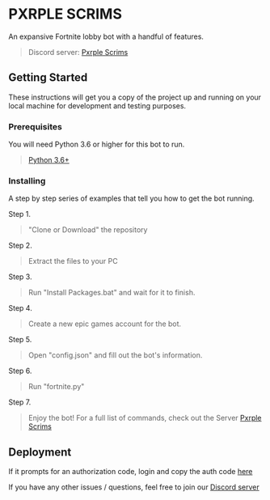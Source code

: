 # PXRPLE SCRIMS

An expansive Fortnite lobby bot with a handful of features.

> Discord server: <a href="https://discord.gg/4nFBSBV" target="_blank">Pxrple Scrims</a>

## Getting Started

These instructions will get you a copy of the project up and running on your local machine for development and testing purposes.

### Prerequisites

You will need Python 3.6 or higher for this bot to run.

> <a href="https://www.python.org/downloads/release/python-360/" target="_blank">Python 3.6+</a>


### Installing

A step by step series of examples that tell you how to get the bot running.

Step 1.

> "Clone or Download" the repository


Step 2.

> Extract the files to your PC


Step 3.

> Run "Install Packages.bat" and wait for it to finish.

Step 4.

> Create a new epic games account for the bot.

Step 5.

> Open "config.json" and fill out the bot's information. 

Step 6.

> Run "fortnite.py"


Step 7.

> Enjoy the bot! For a full list of commands, check out the Server <a href="https://discord.gg/4nFBSBV" target="_blank">Pxrple Scrims</a>

## Deployment

If it prompts for an authorization code, login and copy the auth code <a href="https://www.epicgames.com/id/login?redirectUrl=https%3A%2F%2Fwww.epicgames.com%2Fid%2Fapi%2Fredirect%3FclientId%3D3446cd72694c4a4485d81b77adbb2141%26responseType%3Dcode" target="_blank">here</a>

If you have any other issues / questions, feel free to join our <a href="https://discord.gg/4nFBSBV" target="_blank">Discord server</a> 

